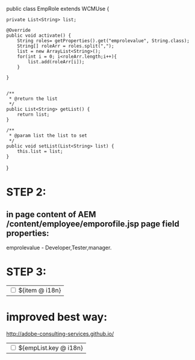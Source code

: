 public class EmpRole  extends WCMUse {

	private List<String> list;
	
	@Override
	public void activate() {
		String roles= getProperties().get("emprolevalue", String.class);
		String[] roleArr = roles.split(",");
		list = new ArrayList<String>();
		for(int i = 0; i<roleArr.length;i++){
			list.add(roleArr[i]);
		}
		 
	}
	

    /**
	 * @return the list
	 */
	public List<String> getList() {
		return list;
	}

	/**
	 * @param list the list to set
	 */
	public void setList(List<String> list) {
		this.list = list;
	}
}


STEP 2:
========
in page content of AEM /content/employee/emporofile.jsp page 
field properties:
-----------------
emprolevalue - Developer,Tester,manager.

STEP 3:
========

<div id="empRoles" data-sly-use.sr="com.core.components.EmpRole">
            	<table data-sly-list="${sr.list}" class="tblChkBox">
       		        <tr>	
	                    <td colspan="2"><input type="checkbox"  class="chkwidth" id="chkRole${item}"  />
	                    <span>${item @ i18n} </span></td>
		            </tr>
		          </table>
			</div>
      
 improved best way:
 ==================
 
 http://adobe-consulting-services.github.io/
 
 <table data-sly-list.empList="${EMP.empObject.empRoleValue}"class="tblChkBox">
                  <tr>	
                      <td><input type="checkbox"  class="chkwidth" id="chkRole${empList.key}"  />
                      <span>${empList.key @ i18n} </span>
                  </tr>
 </table>
